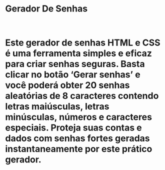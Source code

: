 # Gerador De Senhas
<br>
<h1>Este gerador de senhas HTML e CSS é uma ferramenta simples e eficaz para criar senhas seguras. Basta clicar no botão ‘Gerar senhas’ e você poderá obter 20 senhas aleatórias de 8 caracteres contendo letras maiúsculas, letras minúsculas, números e caracteres especiais. Proteja suas contas e dados com senhas fortes geradas instantaneamente por este prático gerador.</h1>
